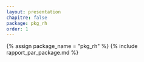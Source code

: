 ```yaml
---
layout: presentation
chapitre: false
package: pkg_rh
order: 1
---
```


{% assign package_name = "pkg_rh" %}
{% include rapport_par_package.md %}